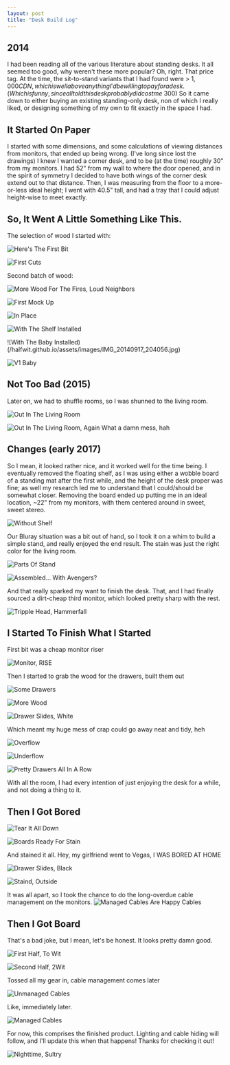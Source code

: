 ```yaml
---
layout: post
title: "Desk Build Log"
---
```


## 2014

I had been reading all of the various literature about standing desks. It all seemed too good, why weren't these more popular?
Oh, right. That price tag. At the time, the sit-to-stand variants that I had found were > $1,000 CDN, which is well above anything I'd be willing to pay for a desk. (Which is funny, since all told this desk probably did cost me ~$300)
So it came down to either buying an existing standing-only desk, non of which I really liked, or designing something of my own to fit exactly in the space I had.

## It Started On Paper

I started with some dimensions, and some calculations of viewing distances from monitors, that ended up being wrong. (I've long since lost the drawings) I knew I wanted a corner desk, and to be (at the time) roughly 30" from my monitors. I had 52" from my wall to where the door opened, and in the spirit of symmetry I decided to have both wings of the corner desk extend out to that distance.
Then, I was measuring from the floor to a more-or-less ideal height; I went with 40.5" tall, and had a tray that I could adjust height-wise to meet exactly. 

## So, It Went A Little Something Like This.

The selection of wood I started with:

![Here's The First Bit](/halfwit.github.io/assets/images/IMG_20140916_210655.jpg)

![First Cuts](/halfwit.github.io/assets/images/IMG_20140917_102641.jpg)

Second batch of wood: 

![More Wood For The Fires, Loud Neighbors](/halfwit.github.io/assets/images/IMG_20140917_102646.jpg)

![First Mock Up](/halfwit.github.io/assets/images/IMG_20140917_120011.jpg)

![In Place](/halfwit.github.io/assets/images/IMG_20140917_193919.jpg)

![With The Shelf Installed](/halfwit.github.io/assets/images/IMG_20140917_202934.jpg)

![With The Baby Installed)(/halfwit.github.io/assets/images/IMG_20140917_204056.jpg)

![V1 Baby](/halfwit.github.io/assets/images/IMG_20140922_212725.jpg)

## Not Too Bad (2015)

Later on, we had to shuffle rooms, so I was shunned to the living room.

![Out In The Living Room](/halfwit.github.io/assets/images/IMG_20150831_204917.jpg)


![Out In The Living Room, Again](/halfwit.github.io/assets/images/IMG_20150831_204917.jpg)
What a damn mess, hah

## Changes (early 2017)
So I mean, it looked rather nice, and it worked well for the time being. I eventually removed the floating shelf, as I was using either a wobble board of a standing mat after the first while, and the height of the desk proper was fine; as well my research led me to understand that I could/should be somewhat closer. Removing the board ended up putting me in an ideal location, ~22" from my monitors, with them centered around in sweet, sweet stereo.

![Without Shelf](/halfwit.github.io/assets/images/IMG_20170330_150253.jpg)

Our Bluray situation was a bit out of hand, so I took it on a whim to build a simple stand, and really enjoyed the end result. The stain was just the right color for the living room. 

![Parts Of Stand](/halfwit.github.io/assets/images/IMG_20170531_200748.jpg)

![Assembled... With Avengers?](/halfwit.github.io/assets/images/IMG_20170601_121113.jpg)

And that really sparked my want to finish the desk. That, and I had finally sourced a dirt-cheap third monitor, which looked pretty sharp with the rest. 

![Tripple Head, Hammerfall](/halfwit.github.io/assets/images/IMG_20170606_174658.jpg)

## I Started To Finish What I Started

First bit was a cheap monitor riser

![Monitor, RISE](/halfwit.github.io/assets/images/IMG_20170706_134717.jpg)

Then I started to grab the wood for the drawers, built them out

![Some Drawers](/halfwit.github.io/assets/images/IMG_20170720_081549.jpg)

![More Wood](/halfwit.github.io/assets/images/IMG_20170720_081554.jpg)

![Drawer Slides, White](/halfwit.github.io/assets/images/IMG_20170720_081559.jpg)

Which meant my huge mess of crap could go away neat and tidy, heh

![Overflow](/halfwit.github.io/assets/images/IMG_20170721_160015.jpg)

![Underflow](/halfwit.github.io/assets/images/IMG_20170721_170118.jpg)

![Pretty Drawers All In A Row](/halfwit.github.io/assets/images/IMG_20170722_221757.jpg)

With all the room, I had every intention of just enjoying the desk for a while, and not doing a thing to it.

## Then I Got Bored

![Tear It All Down](/halfwit.github.io/assets/images/IMG_20170726_145645.jpg)

![Boards Ready For Stain](/halfwit.github.io/assets/images/IMG_20170726_164108.jpg)

And stained it all. Hey, my girlfriend went to Vegas, I WAS BORED AT HOME

![Drawer Slides, Black](/halfwit.github.io/assets/images/IMG_20170726_164113.jpg)

![Staind, Outside](/halfwit.github.io/assets/images/IMG_20170726_175200.jpg)

It was all apart, so I took the chance to do the long-overdue cable management on the monitors. 
![Managed Cables Are Happy Cables](/halfwit.github.io/assets/images/IMG_20170726_200247.jpg)

## Then I Got Board

That's a bad joke, but I mean, let's be honest. It looks pretty damn good.

![First Half, To Wit](/halfwit.github.io/assets/images/IMG_20170727_111846.jpg)

![Second Half, 2Wit](/halfwit.github.io/assets/images/IMG_20170727_123431.jpg)

Tossed all my gear in, cable management comes later

![Unmanaged Cables](/halfwit.github.io/assets/images/IMG_20170727_144422.jpg)

Like, immediately later.

![Managed Cables](/halfwit.github.io/assets/images/IMG_20170730_171041.jpg)

For now, this comprises the finished product. Lighting and cable hiding will follow, and I'll update this when that happens! Thanks for checking it out!

![Nighttime, Sultry](/halfwit.github.io/assets/images/IMG_20170801_231429.jpg)

